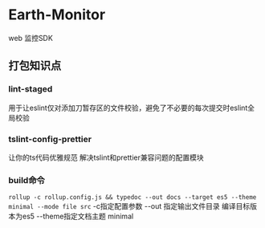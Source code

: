 # Earth-Monitor
web 监控SDK












## 打包知识点
### lint-staged 
用于让eslint仅对添加刀暂存区的文件校验，避免了不必要的每次提交时eslint全局校验

### tslint-config-prettier
让你的ts代码优雅规范
解决tslint和prettier兼容问题的配置模块

### build命令
`rollup -c rollup.config.js && typedoc --out docs --target es5 --theme minimal --mode file src`
-c指定配置参数
--out 指定输出文件目录
编译目标版本为es5
--theme指定文档主题 minimal

